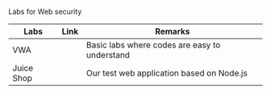 
Labs for Web security 

| Labs | Link | Remarks |
| ---- | ---- | ---- |
| VWA  |  | Basic labs where codes are easy to understand |
| Juice Shop |  | Our test web application based on Node.js |